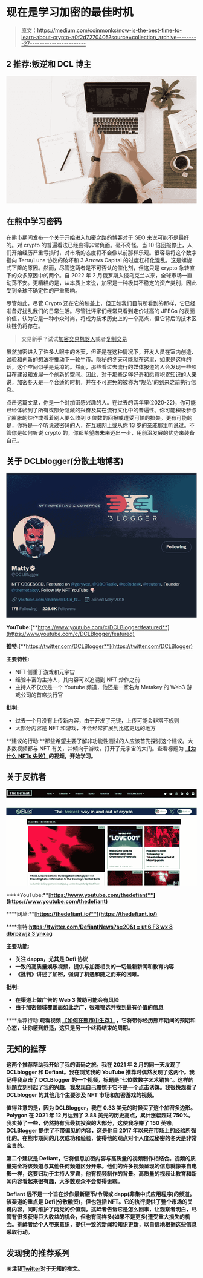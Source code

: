 # 现在是学习加密的最佳时机

> 原文：<https://medium.com/coinmonks/now-is-the-best-time-to-learn-about-crypto-a0f2d7270405?source=collection_archive---------27----------------------->

## 2 推荐:叛逆和 DCL 博主

![](img/cd464deb060169b4454c85b933dee112.png)

## 在熊中学习密码

在熊市期间发布一个关于开始进入加密之路的博客对于 SEO 来说可能不是最好的。对 crypto 的普遍看法已经变得非常负面。毫不奇怪，当 10 倍回报停止，人们开始经历严重亏损时，对市场的态度将不会像以前那样乐观。很容易将这个数字指向 Terra/Luna 协议的破坏和 3 Arrows Capital 的过度杠杆化混乱，这是螺旋式下降的原因。然而，尽管这两者是不可否认的催化剂，但这只是 crypto 急转直下的众多原因中的两个。自 2022 年 2 月俄罗斯入侵乌克兰以来，全球市场一直动荡不安。更糟糕的是，从本质上来说，加密是一种极其不稳定的资产类别，因此受到全球不确定性的严重影响。

尽管如此，尽管 Crypto 还在它的膝盖上，但正如我们目前所看到的那样，它已经准备好扰乱我们的日常生活。尽管批评家们经常只看到定价过高的 JPEGs 的表面价值，认为它是一种小众时尚，将成为技术历史上的一个亮点，但它背后的技术区块链仍将存在。

> 交易新手？试试[加密交易机器人](/coinmonks/crypto-trading-bot-c2ffce8acb2a)或者[复制交易](/coinmonks/top-10-crypto-copy-trading-platforms-for-beginners-d0c37c7d698c)

虽然加密进入了许多人眼中的冬天，但正是在这种情况下，开发人员在室内创造、试验和创新的想法将推动下一轮牛市。隐秘的冬天可能就在这里，如果是这样的话，这个空间似乎是荒凉的。然而，那些看过去流行的媒体报道的人会发现一些项目在建设和发展一个创新的空间。因此，对于那些足够好奇和愿意积累知识的人来说，加密冬天是一个合适的时机，并在不可避免的被称为“规范”的到来之前执行信息。

点击这篇文章，你是一个对加密感兴趣的人。在过去的两年里(2020-22)，你可能已经体验到了所有或部分隐藏的兴奋及其在流行文化中的普遍性。你可能积极参与了膨胀的炒作或看着别人要么收到 6 位数的回报或遭受可怕的损失。更有可能的是，你将是一个听说过密码的人，在互联网上或从你 13 岁的亲戚那里听说过。不管你是如何听说 crypto 的，你都希望向未来迈出一步，用前沿发展的优势来装备自己。

## 关于 DCLblogger(分散土地博客)

![](img/b290411ae74f037b43b8b0d8e10a37af.png)

**YouTube:**[**https://www.youtube.com/c/DCLBlogger/featured**](https://www.youtube.com/c/DCLBlogger/featured)

**推特:**[**https://twitter.com/DCLBlogger**](https://twitter.com/DCLBlogger)

**主要特性:**

*   NFT 侧重于游戏和元宇宙
*   经验丰富的主持人，其内容可以追溯到 NFT 炒作之前
*   主持人不仅仅是一个 Youtube 频道，他还是一家名为 Metakey 的 Web3 游戏公司的首席执行官

**批判:**

*   过去一个月没有上传新内容，由于开发了元键，上传可能会非常不规则
*   大部分内容是 NFT 和游戏，不会经常扩展到比这更远的地方

**建议的行动:**那些希望主要了解非功能性测试的人应该首先探讨这个建议。大多数视频都与 NFT 有关，并倾向于游戏，打开了元宇宙的大门。查看标题为 [**【为什么 NFTs 失败】**](https://www.youtube.com/watch?v=g4ThutZaH0Q)**的视频，开始学习。**

## **关于反抗者**

**![](img/43252031bb8c96f302977089799280fe.png)**

****YouTube:**[**https://www.youtube.com/thedefiant**](https://www.youtube.com/thedefiant)**

****网址:**[**https://thedefiant.io/**](https://thedefiant.io/)**

****推特:**[**https://twitter.com/DefiantNews?s=20&t = ut 6 F3 wx 8 dbrpzwjz 3 ynxag**](https://twitter.com/DefiantNews?s=20&t=Ut6F3WX8DbrpZWjz3YnxAg)**

****主要功能:****

*   **关注 dapps，尤其是 Defi 协议**
*   **一致的高质量娱乐视频，提供与加密相关的一切最新新闻和教育内容**
*   **《批判》讲述了加密，强调了机遇和随之而来的困难。**

****批判:****

*   **在渠道上做广告的 Web 3 赞助可能会有风险**
*   **由于加密领域覆盖面如此之广，很难筛选并找到最有价值的信息**

****推荐行动:**观看视频 [**【如何在熊市中生存】**](https://www.youtube.com/watch?v=cTq1znovkWI) ，它将带你经历熊市期间的预期和心态，让你感到舒适，这只是另一个终将结束的周期。**

## **无知的推荐**

**这两个推荐帮助我开始了我的密码之旅。我在 2021 年 2 月的同一天发现了 DCLblogger 和 Defiant。我在浏览我的 YouTube 推荐时偶然发现了这两个。我记得我点击了 DCLBlogger 的一个视频，标题是“七位数数字艺术销售”。这样的标题立刻引起了我的兴趣，我发现自己震惊于它不是一个点击诱饵。我很快观看了 DCLblogger 的其他几个主要涉及 NFT 市场和加密游戏的视频。**

**值得注意的是，因为 DCLBlogger，我在 0.33 美元的时候买了这个加密多边形。Polygon 在 2021 年 12 月达到了 2.88 美元的历史高点，累计涨幅超过 750%。我卖掉了一些，仍然持有我最初投资的大部分，这使我净赚了 150 英镑。DCLBlogger 提供了不带偏见的内容，这是他自 2017 年以来在市场上的经验所强化的。在熊市期间的几次成功和经验，使得他的观点对个人度过秘密的冬天是非常宝贵的。**

**第二个建议是 Defiant，它将信息加密内容与高质量的视频制作相结合。视频的质量完全将该频道与其他任何频道区分开来。他们的许多视频呈现的信息就像来自电影一样，这要归功于主持人罗宾，他有视频制作的背景。高质量的视频让教育和新闻内容看起来很有趣，大多数观众不会觉得无聊。**

**Defiant 远不是一个旨在炒作最新硬币/令牌或 dapp(非集中式应用程序)的频道。该渠道的重点是 Defi(分散融资)，但也包括 NFT。它的执行提供了整个市场的关键内容，同时维护了两党的价值观。挑衅者告诉它是怎么回事，让观察者明白，尽管有很多获得巨大收益的机会，但也有同样多(如果不是更多)遭受重大损失的机会。挑衅者给个人带来意识，提供一致的新闻和知识更新，以自信地根据这些信息采取行动。**

## **发现我的推荐系列**

****关注我**[**Twitter**](https://twitter.com/IgnorantView)**对于无知的推文。****
